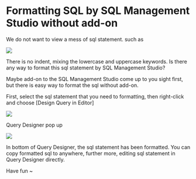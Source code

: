 Formatting SQL by SQL Management Studio without add-on
===================

We do not want to view a mess of sql statement. such as

![](http://images.cnblogs.com/cnblogs_com/Jerry-Chou/201106/201106081131286351.png)

There is no indent, mixing the lowercase and uppercase keywords. Is there any way to format this sql statement by SQL Management Studio?

Maybe add-on to the SQL Management Studio come up to you sight first, but there is easy way to format the sql without add-on.

First, select the sql statement that you need to formatting, then right-click and choose [Design Query in Editor]

![](http://images.cnblogs.com/cnblogs_com/Jerry-Chou/201106/201106081131293220.png)

Query Designer pop up

![](http://images.cnblogs.com/cnblogs_com/Jerry-Chou/201106/201106081131295629.png)

In bottom of Query Designer, the sql statement has been formatted. You can copy formatted sql to anywhere, further more,  editing sql statement in Query Designer directly.

Have fun ~
